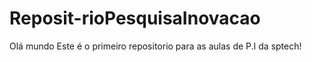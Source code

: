 # Reposit-rioPesquisaInovacao
Olá mundo
Este é o primeiro repositorio para as aulas de P.I da sptech!
